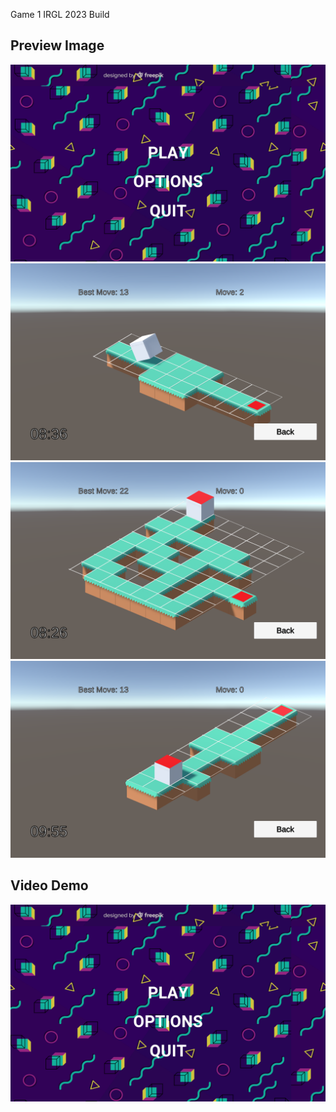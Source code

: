Game 1 IRGL 2023 Build

## Preview Image

![Screenshot 1](Preview/Screenshot%20(5).png)
![Screenshot 2](Preview/Screenshot%20(3).png)
![Screenshot 3](Preview/Screenshot%20(1).png)
![Screenshot 4](Preview/Screenshot%20(4).png)

## Video Demo

[![Video Title](Preview/Screenshot%20(5).png)](Preview/IRGL1-DEMO.mp4)
